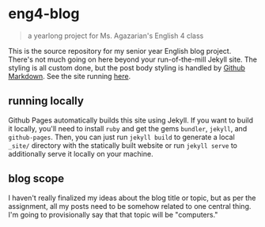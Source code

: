 # eng4-blog

> a yearlong project for Ms. Agazarian's English 4 class

This is the source repository for my senior year English blog project. There's not much going on here beyond your run-of-the-mill Jekyll site. The styling is all custom done, but the post body styling is handled by [Github Markdown](https://github.com/sindresorhus/github-markdown-css). See the site running [here](https://air-wreck.github.io/eng4-blog).

## running locally
Github Pages automatically builds this site using Jekyll. If you want to build it locally, you'll need to install `ruby` and get the gems `bundler`, `jekyll`, and `github-pages`. Then, you can just run `jekyll build` to generate a local `_site/` directory with the statically built website or run `jekyll serve` to additionally serve it locally on your machine.

## blog scope
I haven't really finalized my ideas about the blog title or topic, but as per the assignment, all my posts need to be somehow related to one central thing. I'm going to provisionally say that that topic will be "computers."
